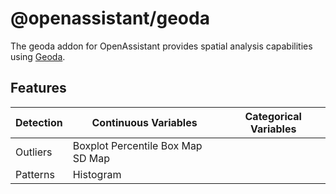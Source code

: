 # @openassistant/geoda

The geoda addon for OpenAssistant provides spatial analysis capabilities using [Geoda](https://geodacenter.github.io/documentation.html).

## Features

| Detection | Continuous Variables | Categorical Variables |
|-----------|----------------------|------------------------|
| Outliers | Boxplot Percentile Box Map SD Map | |
| Patterns | Histogram | |